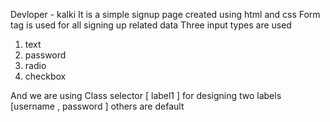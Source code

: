 Devloper - kalki
It is a simple signup page created using html and css
Form tag is used for all signing up related data
Three input types are used 
1. text
2. password
3. radio
4. checkbox

And we are using Class selector [ label1 ]  for designing two labels [username , password ] others are default 
